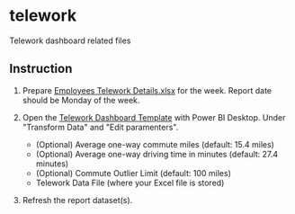 # telework
Telework dashboard related files


## Instruction

1. Prepare [Employees Telework Details.xlsx](https://github.com/cadgs/telework/raw/main/Template/Employees%20Telework%20Details.xlsx) for the week.  Report date should be Monday of the week.

2. Open the [Telework Dashboard Template](https://github.com/cadgs/telework/raw/main/Template/Telework%20Dashboard%20Template.pbix) with Power BI Desktop.  Under "Transform Data" and "Edit paramenters".
   - (Optional) Average one-way commute miles (default: 15.4 miles)
   - (Optional) Average one-way driving time in minutes (default: 27.4 minutes)
   - (Optional) Commute Outlier Limit (default: 100 miles)
   - Telework Data File (where your Excel file is stored)
      
3. Refresh the report dataset(s).
